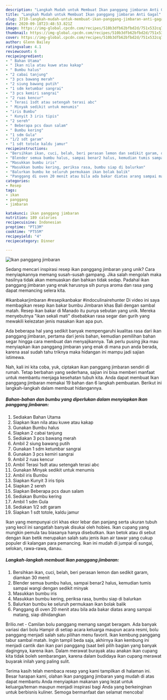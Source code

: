 ```yaml
---
description: "Langkah Mudah untuk Membuat Ikan panggang jimbaran Anti Gagal"
title: "Langkah Mudah untuk Membuat Ikan panggang jimbaran Anti Gagal"
slug: 3710-langkah-mudah-untuk-membuat-ikan-panggang-jimbaran-anti-gagal
date: 2020-09-18T23:48:53.821Z
image: https://img-global.cpcdn.com/recipes/510b3dfb62bfbd2d/751x532cq70/ikan-panggang-jimbaran-foto-resep-utama.jpg
thumbnail: https://img-global.cpcdn.com/recipes/510b3dfb62bfbd2d/751x532cq70/ikan-panggang-jimbaran-foto-resep-utama.jpg
cover: https://img-global.cpcdn.com/recipes/510b3dfb62bfbd2d/751x532cq70/ikan-panggang-jimbaran-foto-resep-utama.jpg
author: Glenn Bailey
ratingvalue: 4.1
reviewcount: 6
recipeingredient:
- " Bahan Utama"
- " Ikan nila atau kuwe atau kakap"
- " Bumbu halus"
- "2 cabai tanjung"
- "3 pcs bawang merah"
- "2 siung bawang putih"
- "1 sdm ketumbar sangrai"
- "3 pcs kemiri sangrai"
- "2 ruas kencur"
- " Terasi 1sdt atau setengah terasi abc"
- " Minyak sedikit untuk menumis"
- "iris Bumbu"
- " Kunyit 3 iris tipis"
- "2 sereh"
- " Beberapa pcs daun salam"
- " Bumbu kering"
- "1 sdm Gula"
- "1/2 sdt garam"
- "1 sdt totole kaldu jamur"
recipeinstructions:
- "Bersihkan ikan, cuci, belah, beri perasan lemon dan sedikit garam, diamkan 30 menit"
- "Blender semua bumbu halus, sampai benar2 halus, kemudian tumis sampai wangi dengan sedikit minyak"
- "Masukkan bumbu iris"
- "Masukkan bumbu kering, periksa rasa, bumbu siap di balurkan"
- "Balurkan bumbu ke seluruh permukaan ikan bolak balik"
- "Panggang di oven 20 menit atau bila ada bakar diatas arang sampai matang, siap dihidangkan"
categories:
- Resep
tags:
- ikan
- panggang
- jimbaran

katakunci: ikan panggang jimbaran 
nutrition: 189 calories
recipecuisine: Indonesian
preptime: "PT13M"
cooktime: "PT55M"
recipeyield: "4"
recipecategory: Dinner

---
```



![Ikan panggang jimbaran](https://img-global.cpcdn.com/recipes/510b3dfb62bfbd2d/751x532cq70/ikan-panggang-jimbaran-foto-resep-utama.jpg)

Sedang mencari inspirasi resep ikan panggang jimbaran yang unik? Cara menyiapkannya memang susah-susah gampang. Jika salah mengolah maka hasilnya tidak akan memuaskan dan bahkan tidak sedap. Padahal ikan panggang jimbaran yang enak harusnya sih punya aroma dan rasa yang dapat memancing selera kita.

#ikanbakarjimbaran #resepikanbakar #indoculinairehunter Di video ini saya membagikan resep ikan bakar bumbu Jimbaran khas Bali dengan sambal matah. Resep ikan bakar di Manado itu punya sebutan yang unik. Mereka menyebutnya &#34;ikan sekali mati&#34; disebabkan rasa segar dan gurih yang mewakili kelezatan jenis masakan ikan apa pun.

Ada beberapa hal yang sedikit banyak mempengaruhi kualitas rasa dari ikan panggang jimbaran, pertama dari jenis bahan, kemudian pemilihan bahan segar hingga cara membuat dan menyajikannya. Tak perlu pusing jika mau menyiapkan ikan panggang jimbaran yang enak di mana pun anda berada, karena asal sudah tahu triknya maka hidangan ini mampu jadi sajian istimewa.


Nah, kali ini kita coba, yuk, ciptakan ikan panggang jimbaran sendiri di rumah. Tetap berbahan yang sederhana, sajian ini bisa memberi manfaat untuk membantu menjaga kesehatan tubuh kita. Anda dapat membuat Ikan panggang jimbaran memakai 19 bahan dan 6 langkah pembuatan. Berikut ini langkah-langkah dalam membuat hidangannya.

<!--inarticleads1-->

##### Bahan-bahan dan bumbu yang diperlukan dalam menyiapkan Ikan panggang jimbaran:

1. Sediakan  Bahan Utama
1. Siapkan  Ikan nila atau kuwe atau kakap
1. Gunakan  Bumbu halus
1. Siapkan 2 cabai tanjung
1. Sediakan 3 pcs bawang merah
1. Ambil 2 siung bawang putih
1. Gunakan 1 sdm ketumbar sangrai
1. Gunakan 3 pcs kemiri sangrai
1. Ambil 2 ruas kencur
1. Ambil  Terasi 1sdt atau setengah terasi abc
1. Gunakan  Minyak sedikit untuk menumis
1. Ambil iris Bumbu
1. Siapkan  Kunyit 3 iris tipis
1. Siapkan 2 sereh
1. Siapkan  Beberapa pcs daun salam
1. Sediakan  Bumbu kering
1. Ambil 1 sdm Gula
1. Sediakan 1/2 sdt garam
1. Siapkan 1 sdt totole, kaldu jamur


Ikan yang mempunyai ciri khas ekor lebar dan panjang serta ukuran tubuh yang kecil ini sangatlah banyak disukai oleh hobies. Ikan cupang yang mungkin pemula tau biasanya hanya disebutkan. Ikan betok atau di sebut dengan ikan betik merupakan salah satu jenis ikan air tawar yang cukup populer di kalangan para pemancing. Ikan ini mudah di jumpai di sungai, selokan, rawa-rawa, danau. 

<!--inarticleads2-->

##### Langkah-langkah membuat Ikan panggang jimbaran:

1. Bersihkan ikan, cuci, belah, beri perasan lemon dan sedikit garam, diamkan 30 menit
1. Blender semua bumbu halus, sampai benar2 halus, kemudian tumis sampai wangi dengan sedikit minyak
1. Masukkan bumbu iris
1. Masukkan bumbu kering, periksa rasa, bumbu siap di balurkan
1. Balurkan bumbu ke seluruh permukaan ikan bolak balik
1. Panggang di oven 20 menit atau bila ada bakar diatas arang sampai matang, siap dihidangkan


Brilio.net - Camilan bolu panggang memang sangat beragam. Ada banyak variasi dari bolu Hampir di setiap acara keluarga maupun acara resmi, bolu panggang menjadi salah satu pilihan menu favorit. Ikan kembung panggang tabur sambal matah. Ingin tampil beda saja, akhirnya ikan kembung ini menjadi cantik dan ikan pari panggang (saat beli pilih bagian yang banyak dagingnya, karena ikan. Dalam merawat burayak atau anakan ikan cupang kita tidak boleh sembarangan, karena dalam budidaya ikan cupang merawat buyarak inilah yang paling sulit. 

Terima kasih telah membaca resep yang kami tampilkan di halaman ini. Besar harapan kami, olahan Ikan panggang jimbaran yang mudah di atas dapat membantu Anda menyiapkan makanan yang lezat untuk keluarga/teman maupun menjadi inspirasi bagi Anda yang berkeinginan untuk berbisnis kuliner. Semoga bermanfaat dan selamat mencoba!
